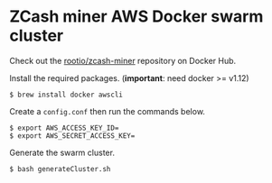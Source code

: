 # ZCash miner AWS Docker swarm cluster

Check out the [rootio/zcash-miner](https://hub.docker.com/r/rootio/zcash-miner/) repository on Docker Hub.

Install the required packages. (**important**: need docker >= v1.12)
```shell
$ brew install docker awscli
```

Create a `config.conf` then run the commands below.
```shell
$ export AWS_ACCESS_KEY_ID=
$ export AWS_SECRET_ACCESS_KEY=
```

Generate the swarm cluster.
```shell
$ bash generateCluster.sh
```

